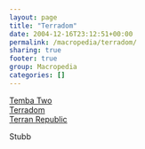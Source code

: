 ```yaml
---
layout: page
title: "Terradom"
date: 2004-12-16T23:12:51+00:00
permalink: /macropedia/terradom/
sharing: true
footer: true
group: Macropedia
categories: []
---
```

<div class='row'>
	<div class='col-md-4'><a href='/macropedia/temba-two'>Temba Two</a></div>
	<div class='col-md-4'><a href='/macropedia/terradom'>Terradom</a></div>
	<div class='col-md-4'><a href='/macropedia/terran-republic'>Terran Republic</a></div>
</div>


Stubb